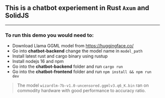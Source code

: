 ## This is a chatbot experiement in Rust `Axum` and SolidJS
----------------------------------------

### To run this demo you would need to:
 - Download Llama GGML model from https://huggingface.co/
 - Go into __chatbot-backend__ change the model name in `model_path`
 - Install latest rust and cargo binary using rustup
 - Install nodejs 16 and npm
 - Go into the __chatbot-backend__ folder and run `cargo run`
 - Go into the __chatbot-frontend__ folder and run `npm install && npm run dev` 
  
> The model `wizardlm-7b-v1.0-uncensored.ggmlv3.q6_K.bin` ran on commodity hardware with good performance to accuracy ratio.